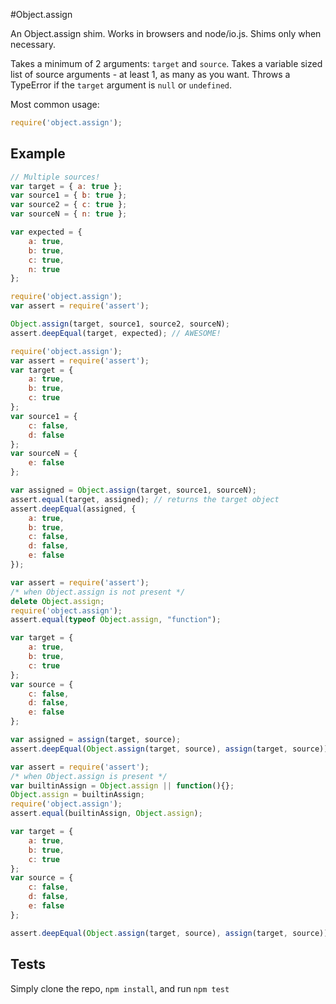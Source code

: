 #Object.assign

<!--
[![Build Status][travis-svg]][travis-url]
[![dev dependency status][dev-deps-svg]][dev-deps-url]
[![License][license-image]][license-url]

[![browser support][testling-png]][testling-url]
-->

An Object.assign shim. Works in browsers and node/io.js. Shims only when necessary.

Takes a minimum of 2 arguments: `target` and `source`.
Takes a variable sized list of source arguments - at least 1, as many as you want.
Throws a TypeError if the `target` argument is `null` or `undefined`.

Most common usage:
```js
require('object.assign');
```

## Example

```js
// Multiple sources!
var target = { a: true };
var source1 = { b: true };
var source2 = { c: true };
var sourceN = { n: true };

var expected = {
	a: true,
	b: true,
	c: true,
	n: true
};

require('object.assign');
var assert = require('assert');

Object.assign(target, source1, source2, sourceN);
assert.deepEqual(target, expected); // AWESOME!
```

```js
require('object.assign');
var assert = require('assert');
var target = {
	a: true,
	b: true,
	c: true
};
var source1 = {
	c: false,
	d: false
};
var sourceN = {
	e: false
};

var assigned = Object.assign(target, source1, sourceN);
assert.equal(target, assigned); // returns the target object
assert.deepEqual(assigned, {
	a: true,
	b: true,
	c: false,
	d: false,
	e: false
});
```

```js
var assert = require('assert');
/* when Object.assign is not present */
delete Object.assign;
require('object.assign');
assert.equal(typeof Object.assign, "function");

var target = {
	a: true,
	b: true,
	c: true
};
var source = {
	c: false,
	d: false,
	e: false
};

var assigned = assign(target, source);
assert.deepEqual(Object.assign(target, source), assign(target, source));
```

```js
var assert = require('assert');
/* when Object.assign is present */
var builtinAssign = Object.assign || function(){};
Object.assign = builtinAssign;
require('object.assign');
assert.equal(builtinAssign, Object.assign);

var target = {
	a: true,
	b: true,
	c: true
};
var source = {
	c: false,
	d: false,
	e: false
};

assert.deepEqual(Object.assign(target, source), assign(target, source));
```

## Tests
Simply clone the repo, `npm install`, and run `npm test`

<!--
[travis-svg]: https://travis-ci.org/ljharb/object.assign.svg
[travis-url]: https://travis-ci.org/ljharb/object.assign
[dev-deps-svg]: https://david-dm.org/ljharb/object.assign/dev-status.svg?theme=shields.io
[dev-deps-url]: https://david-dm.org/ljharb/object.assign#info=devDependencies
[testling-png]: https://ci.testling.com/ljharb/object.assign.png
[testling-url]: https://ci.testling.com/ljharb/object.assign
[license-image]: http://img.shields.io/npm/l/object.assign.svg
[license-url]: LICENSE
-->
